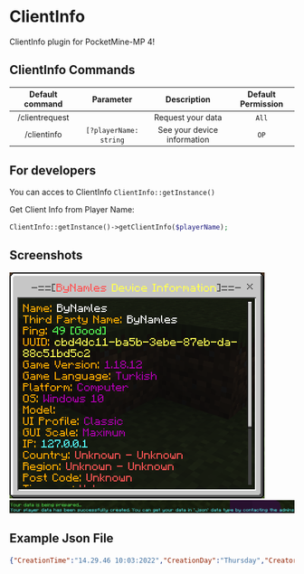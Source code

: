 # ClientInfo
ClientInfo plugin for PocketMine-MP 4!

## ClientInfo Commands
| Default command | Parameter | Description | Default Permission |
| :-----: | :-------: | :---------: | :-------: |
| /clientrequest | | Request your data | `All` |
| /clientinfo | `[?playerName: string` | See your device information | `OP` |

## For developers
You can acces to ClientInfo `ClientInfo::getInstance()`

Get Client Info from Player Name:
```php
ClientInfo::getInstance()->getClientInfo($playerName);
```

## Screenshots
![Use /clientinfo](https://github.com/ByNamles/ClientInfo/blob/main/assests/image0.png?raw=true)
![Use /clientrequest](https://github.com/ByNamles/ClientInfo/blob/main/assests/image1.png?=raw=true)

## Example Json File

```json
{"CreationTime":"14.29.46 10:03:2022","CreationDay":"Thursday","Creator":"ByNamlesTR_File_System","Name":"ByNamles","UUID":"cbd4dc11-ba5b-3ebe-87eb-da88c51bd5c2","ThirdPartyName":"ByNamles","Ping":48,"GameVersion":"1.18.12","LanguageCode":"tr_TR","CurrentInputMode":1,"DeviceOS":7,"DeviceModel":"","UIProfile":0,"GuiScale":0,"Query":"127.0.0.1","Country":"\u00a7cUnknown","CountryCode":"\u00a7cUnknown","Region":"\u00a7cUnknown","RegionCode":"\u00a7cUnknown","PostCode":"\u00a7cUnknown","TimeZone":"\u00a7cUnknown","InternetProvider":"\u00a7cUnknown","Latitude":"\u00a7cUnknown","Longitude":"\u00a7cUnknown"}
```
